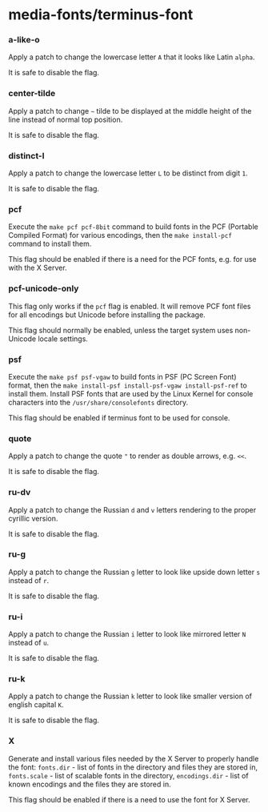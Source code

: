 # media-fonts/terminus-font

### a-like-o
Apply a patch to change the lowercase letter `A` that it looks like Latin `alpha`.

It is safe to disable the flag.

### center-tilde
Apply a patch to change `~` tilde to be displayed at the middle height of the line instead of normal top position.

It is safe to disable the flag.

### distinct-l
Apply a patch to change the lowercase letter `L` to be distinct from digit `1`.

It is safe to disable the flag.

### pcf
Execute the `make pcf pcf-8bit` command to build fonts in the PCF (Portable Compiled Format) for various encodings, then the `make install-pcf` command to install them.

This flag should be enabled if there is a need for the PCF fonts, e.g. for use with the X Server.

### pcf-unicode-only
This flag only works if the `pcf` flag is enabled. It will remove PCF font files for all encodings but Unicode before installing the package.

This flag should normally be enabled, unless the target system uses non-Unicode locale settings.

### psf
Execute the `make psf psf-vgaw` to build fonts in PSF (PC Screen Font) format, then the `make install-psf install-psf-vgaw install-psf-ref` to install them. Install PSF fonts that are used by the Linux Kernel for console characters into the `/usr/share/consolefonts` directory.

This flag should be enabled if terminus font to be used for console.

### quote
Apply a patch to change the quote `"` to render as double arrows, e.g. `<<`.

It is safe to disable the flag.

### ru-dv
Apply a patch to change the Russian `d` and `v` letters rendering to the proper cyrillic version.

It is safe to disable the flag.

### ru-g
Apply a patch to change the Russian `g` letter to look like upside down letter `s` instead of `r`.

It is safe to disable the flag.

### ru-i
Apply a patch to change the Russian `i` letter to look like mirrored letter `N` instead of `u`.

It is safe to disable the flag.

### ru-k
Apply a patch to change the Russian `k` letter to look like smaller version of english capital `K`.

It is safe to disable the flag.

### X
Generate and install various files needed by the X Server to properly handle the font: `fonts.dir` - list of fonts in the directory and files they are stored in, `fonts.scale` - list of scalable fonts in the directory, `encodings.dir` - list of known encodings and the files they are stored in.

This flag should be enabled if there is a need to use the font for X Server.
